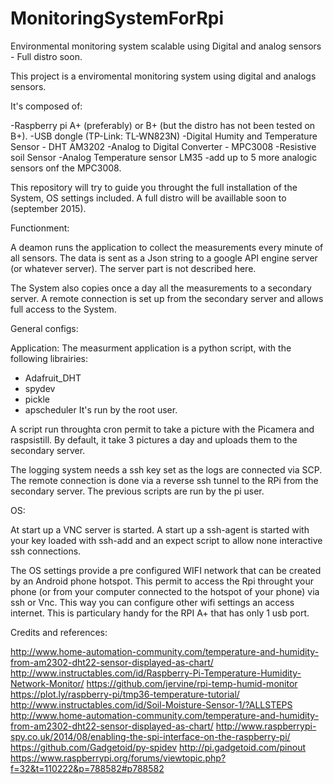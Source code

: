 # MonitoringSystemForRpi
Environmental monitoring system scalable using Digital and analog sensors - Full distro soon.

This project is a enviromental monitoring system using digital and analogs sensors.

It's composed of:

-Raspberry pi A+ (preferably) or B+ (but the distro has not been tested on B+).
-USB dongle (TP-Link: TL-WN823N)
-Digital Humity and Temperature Sensor - DHT AM3202 
-Analog to Digital Converter - MPC3008
-Resistive soil Sensor
-Analog Temperature sensor LM35
-add up to 5 more analogic sensors onf the MPC3008.

This repository will try to guide you throught the full installation of the System, OS settings included.
A full distro will be availlable soon to (september 2015).

Functionment:

A deamon runs the application to collect the measurements every minute of all sensors.
The data is sent as a Json string to a google API engine server (or whatever server). The server part is not described here.

The System also copies once a day all the measurements to a secondary server.
A remote connection is set up from the secondary server and allows full access to the System.


General configs:

Application:
The measurment application is a python script, with the following librairies:
- Adafruit_DHT
- spydev
- pickle
- apscheduler
It's run by the root user.

A script run throughta cron permit to take a picture with the Picamera and raspsistill.
By default, it take 3 pictures a day and uploads them to the secondary server.

The logging system needs a ssh key set as the logs are connected via SCP.
The remote connection is done via a reverse ssh tunnel to the RPi from the secondary server.
The previous scripts are run by the pi user.

OS:

At start up a VNC server is started.
A start up a ssh-agent is started with your key loaded with ssh-add and an expect script to allow none interactive ssh connections.

The OS settings provide a pre configured WIFI network that can be created by an Android phone hotspot.
This permit to access the Rpi throught your phone (or from your computer connected to the hotspot of your phone) via ssh or Vnc.
This way you can configure other wifi settings an access internet. This is particulary handy for the RPI A+ that has only 1 usb port.


Credits and references:

http://www.home-automation-community.com/temperature-and-humidity-from-am2302-dht22-sensor-displayed-as-chart/
http://www.instructables.com/id/Raspberry-Pi-Temperature-Humidity-Network-Monitor/
https://github.com/jervine/rpi-temp-humid-monitor
https://plot.ly/raspberry-pi/tmp36-temperature-tutorial/
http://www.instructables.com/id/Soil-Moisture-Sensor-1/?ALLSTEPS
http://www.home-automation-community.com/temperature-and-humidity-from-am2302-dht22-sensor-displayed-as-chart/
http://www.raspberrypi-spy.co.uk/2014/08/enabling-the-spi-interface-on-the-raspberry-pi/
https://github.com/Gadgetoid/py-spidev
http://pi.gadgetoid.com/pinout
https://www.raspberrypi.org/forums/viewtopic.php?f=32&t=110222&p=788582#p788582


